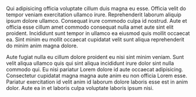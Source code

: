 Qui adipisicing officia voluptate cillum duis magna eu esse. Officia velit do tempor veniam exercitation ullamco irure. Reprehenderit laborum aliquip ipsum dolore ullamco. Consequat irure commodo culpa id nostrud. Aute et officia esse cillum amet commodo consequat nulla amet aute sint elit proident. Incididunt sunt tempor in ullamco ea eiusmod quis mollit occaecat ea. Sint minim eu mollit occaecat cupidatat velit sunt aliqua reprehenderit do minim anim magna dolore.

Aute fugiat nulla eu cillum dolore proident eu nisi sint minim veniam. Sunt velit aliqua ullamco quis qui sint aliqua incididunt irure dolor sint nulla commodo qui. Eu nisi pariatur Lorem dolore id aute occaecat adipisicing. Consectetur cupidatat magna magna aute anim eu non officia Lorem esse. Pariatur exercitation id velit anim id laborum dolore laboris esse est in anim dolor. Aute ea in et laboris culpa voluptate laboris ipsum nisi.